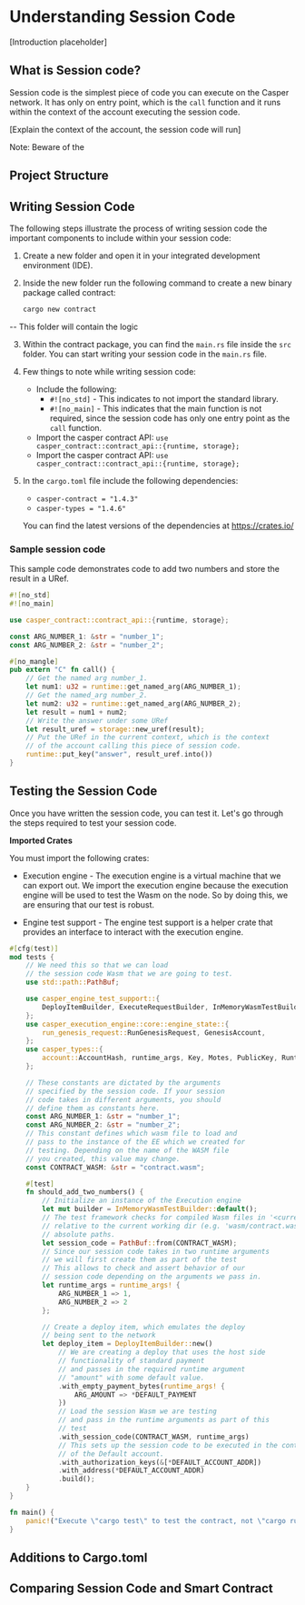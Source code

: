 # Understanding Session Code

[Introduction placeholder]


## What is Session code?
Session code is the simplest piece of code you can execute on the Casper network. It has only on entry point, which is the `call` function and it runs within the context of the account executing the session code.

[Explain the context of the account, the session code will run]

Note: Beware of the 

## Project Structure



## Writing Session Code
The following steps illustrate the process of writing session code 
the important components to include within your session code:

1. Create a new folder and open it in your integrated development environment (IDE). 

2. Inside the new folder run the following command to create a new binary package called contract:

    ```bash
    cargo new contract
    ```
-- This folder will contain the logic 

3. Within the contract package, you can find the `main.rs` file inside the `src` folder. You can start writing your session code in the `main.rs` file. 

4. Few things to note while writing session code:
    -   Include the following:
        -   `#![no_std]` - This indicates to not import the standard library.
        -   `#![no_main]` - This indicates that the main function is not required, since the session code has only one entry point as the `call` function.
    -   Import the casper contract API:
        `use casper_contract::contract_api::{runtime, storage};`
    -   Import the casper contract API:
        `use casper_contract::contract_api::{runtime, storage};`

5.  In the `cargo.toml` file include the following dependencies:
    -   `casper-contract = "1.4.3"`
    -   `casper-types = "1.4.6"`
    
    You can find the latest versions of the dependencies at https://crates.io/


### Sample session code
This sample code demonstrates code to add two numbers and store the result in a URef.

```rust
#![no_std]
#![no_main]

use casper_contract::contract_api::{runtime, storage};

const ARG_NUMBER_1: &str = "number_1";
const ARG_NUMBER_2: &str = "number_2";

#[no_mangle]
pub extern "C" fn call() {
    // Get the named arg number_1.
    let num1: u32 = runtime::get_named_arg(ARG_NUMBER_1);
    // Get the named_arg number_2.
    let num2: u32 = runtime::get_named_arg(ARG_NUMBER_2);
    let result = num1 + num2;
    // Write the answer under some URef
    let result_uref = storage::new_uref(result);
    // Put the URef in the current context, which is the context
    // of the account calling this piece of session code.
    runtime::put_key("answer", result_uref.into())
}
```

## Testing the Session Code
Once you have written the session code, you can test it. Let's go through the steps required to test your session code.  

**Imported Crates**

You must import the following crates:

-   Execution engine - The execution engine is a virtual machine that we can export out. We import the execution engine because the execution engine will be used to test the Wasm on the node. So by doing this, we are ensuring that our test is robust.

-   Engine test support - The engine test support is a helper crate that provides an interface to interact with the execution engine.


```rust
#[cfg(test)]
mod tests {
    // We need this so that we can load
    // the session code Wasm that we are going to test.
    use std::path::PathBuf;

    use casper_engine_test_support::{
        DeployItemBuilder, ExecuteRequestBuilder, InMemoryWasmTestBuilder, DEFAULT_RUN_GENESIS_REQUEST, DEFAULT_ACCOUNT_ADDR, DEFAULT_PAYMENT, ARG_AMOUNT
    };
    use casper_execution_engine::core::engine_state::{
        run_genesis_request::RunGenesisRequest, GenesisAccount,
    };
    use casper_types::{
        account::AccountHash, runtime_args, Key, Motes, PublicKey, RuntimeArgs, SecretKey, U512,
    };

    // These constants are dictated by the arguments
    // specified by the session code. If your session
    // code takes in different arguments, you should
    // define them as constants here.
    const ARG_NUMBER_1: &str = "number_1";
    const ARG_NUMBER_2: &str = "number_2";
    // This constant defines which wasm file to load and
    // pass to the instance of the EE which we created for
    // testing. Depending on the name of the WASM file
    // you created, this value may change.
    const CONTRACT_WASM: &str = "contract.wasm";

    #[test]
    fn should_add_two_numbers() {
        // Initialize an instance of the Execution engine
        let mut builder = InMemoryWasmTestBuilder::default();
        // The test framework checks for compiled Wasm files in '<current working dir>/wasm'.  Paths
        // relative to the current working dir (e.g. 'wasm/contract.wasm') can also be used, as can
        // absolute paths.
        let session_code = PathBuf::from(CONTRACT_WASM);
        // Since our session code takes in two runtime arguments
        // we will first create them as part of the test
        // This allows to check and assert behavior of our
        // session code depending on the arguments we pass in.
        let runtime_args = runtime_args! {
            ARG_NUMBER_1 => 1,
            ARG_NUMBER_2 => 2
        };

        // Create a deploy item, which emulates the deploy
        // being sent to the network
        let deploy_item = DeployItemBuilder::new()
            // We are creating a deploy that uses the host side
            // functionality of standard payment
            // and passes in the required runtime argument
            // "amount" with some default value.
            .with_empty_payment_bytes(runtime_args! {
                ARG_AMOUNT => *DEFAULT_PAYMENT
            })
            // Load the session Wasm we are testing
            // and pass in the runtime arguments as part of this
            // test
            .with_session_code(CONTRACT_WASM, runtime_args)
            // This sets up the session code to be executed in the context
            // of the Default account.
            .with_authorization_keys(&[*DEFAULT_ACCOUNT_ADDR])
            .with_address(*DEFAULT_ACCOUNT_ADDR)
            .build();
    }
}

fn main() {
    panic!("Execute \"cargo test\" to test the contract, not \"cargo run\".");
}
```


## Additions to Cargo.toml 



## Comparing Session Code and Smart Contract







